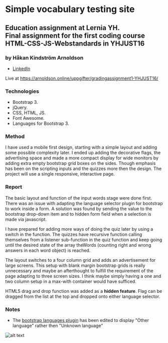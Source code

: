 # Simple vocabulary testing site

## Education assignment at Lernia YH.<br>Final assignment for the first coding course<br>HTML-CSS-JS-Webstandards in YHJUST16

### by Håkan Kindström Arnoldson
  * [LinkedIn](https://www.linkedin.com/in/arnoldson)

Live at <https://arnoldson.online/uppgifter/gradingassignment1-YHJUST16/>

### Technologies
  * Bootstrap 3.
  * jQuery.
  * CSS, HTML, JS.
  * Font Awesome.
  * Languages for Bootstrap 3.


### Method
I have used a mobile first design, starting with a simple layout and adding some possible complexity later. I ended up adding the decorative flags, the advertising space and made a more compact display for wide monitors by adding extra empty bootstrap grid boxes on the sides. Though emphasis has been on the scripting inputs and the quizzes more then the design. The project will use a single responsive, interactive page.

### Report

The basic layout and function of the input words stage were done first. There was an issue with adapting the language selector plugin for bootstrap to work inside a form. A solution was found by sending the value to the bootstrap drop-down item and to hidden form field when a selection is made via javascript.

I have prepared for adding more ways of doing the quiz later by using a switch in the function. The quizzes have recursive function calling themselves from a listener sub-function in the quiz function and keep going until the desired state of the array theWords (counting right and wrong answers in each word object) is reached.

The layout switches to a four column grid and adds an advertisement for large screens. This setup with blank margin bootstrap grids is really unnecessary and maybe an afterthought to fulfill the requirement of the page adapting to three screen sizes. I think maybe simply having a one and two column setup in a max-with container would have sufficed.

HTML5 drag and drop function was added as a **hidden feature**. Flag can be dragged from the list at the top and dropped onto either language selector.


### Notes
  * The [bootstrap languages plugin](https://github.com/usrz/bootstrap-languages) has been edited to display "Other language" rather then "Unknown language"



  ![alt text](http://www.larcentrum.se/ostersund/wp-content/uploads/sites/13/2015/12/logo_lernia.png "Lernia Logo")